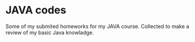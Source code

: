 # JAVA codes
 Some of my submited homeworks for my JAVA course.
 Collected to make a review of my basic Java knowladge.